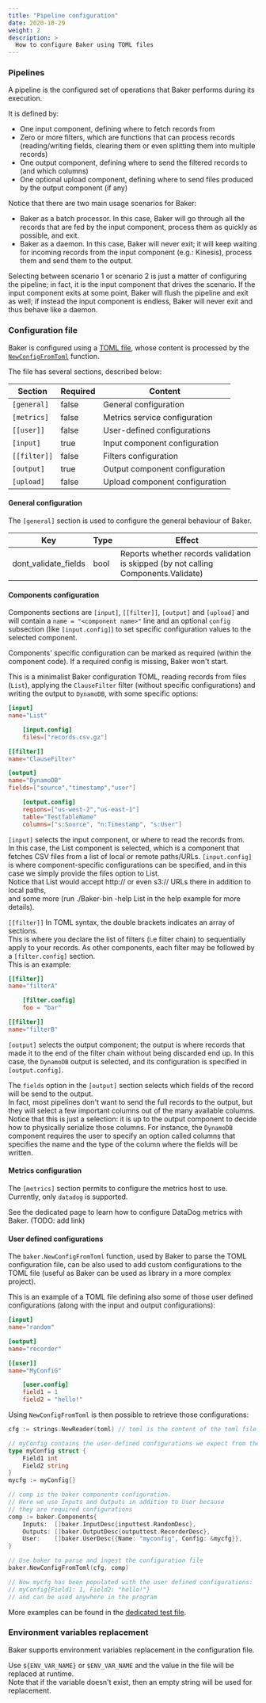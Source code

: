 ```yaml
---
title: "Pipeline configuration"
date: 2020-10-29
weight: 2
description: >
  How to configure Baker using TOML files
---
```


### Pipelines

A pipeline is the configured set of operations that Baker performs during its execution.

It is defined by:

* One input component, defining where to fetch records from
* Zero or more filters, which are functions that can process records (reading/writing fields,
clearing them or even splitting them into multiple records)
* One output component, defining where to send the filtered records to (and which columns)
* One optional upload component, defining where to send files produced by the output component (if any)

Notice that there are two main usage scenarios for Baker:

* Baker as a batch processor. In this case, Baker will go through all the records that are fed
by the input component, process them as quickly as possible, and exit.
* Baker as a daemon. In this case, Baker will never exit; it will keep waiting for incoming
records from the input component (e.g.: Kinesis), process them and send them to the output.

Selecting between scenario 1 or scenario 2 is just a matter of configuring the pipeline; in fact, it is the input component that drives the scenario. If the input component exits at some point, Baker will flush the pipeline and exit as well; if instead the input component is endless, Baker will never exit and thus behave like a daemon.

### Configuration file

Baker is configured using a [TOML file](https://toml.io/en/), whose content is processed by the
[`NewConfigFromToml`](https://pkg.go.dev/github.com/AdRoll/Baker#NewConfigFromToml) function.

The file has several sections, described below:

| Section       | Required   | Content                        |
|---------------|------------|--------------------------------|
| `[general]`   | false      | General configuration          |
| `[metrics]`   | false      | Metrics service configuration  |
| `[[user]]`    | false      | User-defined configurations    |
| `[input]`     | true       | Input component configuration  |
| `[[filter]]`  | false      | Filters configuration          |
| `[output]`    | true       | Output component configuration |
| `[upload]`    | false      | Upload component configuration |

#### General configuration

The `[general]` section is used to configure the general behaviour of Baker.

| Key                    | Type   | Effect |
|------------------------|--------|--------|
| dont_validate_fields   | bool   | Reports whether records validation is skipped (by not calling Components.Validate) |

#### Components configuration

Components sections are `[input]`, `[[filter]]`, `[output]` and `[upload]` and will contain a
`name = "<component name>"` line and an optional `config` subsection (like `[input.config]`)
to set specific configuration values to the selected component.

Components' specific configuration can be marked as required (within the component code). If a
required config is missing, Baker won't start.

This is a minimalist Baker configuration TOML, reading records from files (`List`), applying the
`ClauseFilter` filter (without specific configurations) and writing the output to `DynamoDB`,
with some specific options:

```toml
[input]
name="List"

    [input.config]
    files=["records.csv.gz"]

[[filter]]
name="ClauseFilter"

[output]
name="DynamoDB"
fields=["source","timestamp","user"]

    [output.config]
    regions=["us-west-2","us-east-1"]
    table="TestTableName"
    columns=["s:Source", "n:Timestamp", "s:User"]
```

`[input]` selects the input component, or where to read the records from.  
In this case, the List component is selected, which is a component that fetches CSV files from
a list of local or remote paths/URLs. `[input.config]` is where component-specific configurations
can be specified, and in this case we simply provide the files option to List.  
Notice that List would accept http:// or even s3:// URLs there in addition to local paths,  
and some more (run ./Baker-bin -help List in the help example for more details).

`[[filter]]` In TOML syntax, the double brackets indicates an array of sections.  
This is where you declare the list of filters (i.e filter chain) to sequentially apply to your
records. As other components, each filter may be followed by a `[filter.config]` section.  
This is an example:

```toml
[[filter]]
name="filterA"

    [filter.config]
    foo = "bar"

[[filter]]
name="filterB"
```

`[output]` selects the output component; the output is where records that made it to the end of
the filter chain without being discarded end up. In this case, the `DynamoDB` output is selected,
and its configuration is specified in `[output.config]`.

The `fields` option in the `[output]` section selects which fields of the record will be send
to the output.  
In fact, most pipelines don't want to send the full records to the output, but they will select
a few important columns out of the many available columns.  
Notice that this is just a selection: it is up to the output component to decide how to
physically serialize those columns. For instance, the `DynamoDB` component requires the user
to specify an option called columns that specifies the name and the type of the column where
the fields will be written.

#### Metrics configuration

The `[metrics]` section permits to configure the metrics host to use. Currently, only `datadog` is
supported.

See the dedicated page to learn how to configure DataDog metrics with Baker. (TODO: add link)

#### User defined configurations

The `baker.NewConfigFromToml` function, used by Baker to parse the TOML configuration file, can be
also used to add custom configurations to the TOML file (useful as Baker can be used as library in
a more complex project).

This is an example of a TOML file defining also some of those user defined configurations (along
with the input and output configurations):

```toml
[input]
name="random"

[output]
name="recorder"

[[user]]
name="MyConfiG"

	[user.config]
	field1 = 1
	field2 = "hello!"
```

Using `NewConfigFromToml` is then possible to retrieve those configurations:

```go
cfg := strings.NewReader(toml) // toml is the content of the toml file

// myConfig contains the user-defined configurations we expect from the toml file
type myConfig struct {
    Field1 int
    Field2 string
}
mycfg := myConfig{}

// comp is the baker components configuration.
// Here we use Inputs and Outputs in addition to User because
// they are required configurations
comp := baker.Components{
    Inputs:  []baker.InputDesc{inputtest.RandomDesc},
    Outputs: []baker.OutputDesc{outputtest.RecorderDesc},
    User:    []baker.UserDesc{{Name: "myconfig", Config: &mycfg}},
}

// Use baker to parse and ingest the configuration file
baker.NewConfigFromToml(cfg, comp)

// Now mycfg has been populated with the user defined configurations:
// myConfig{Field1: 1, Field2: "hello!"}
// and can be used anywhere in the program
```

More examples can be found in the
[dedicated test file](https://github.com/AdRoll/baker/blob/main/user_config_test.go).

### Environment variables replacement

Baker supports environment variables replacement in the configuration file.

Use `${ENV_VAR_NAME}` or `$ENV_VAR_NAME` and the value in the file will be replaced at runtime.  
Note that if the variable doesn't exist, then an empty string will be used for replacement.
